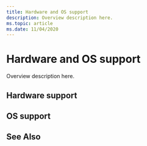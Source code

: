 ```yaml
---
title: Hardware and OS support
description: Overview description here.
ms.topic: article
ms.date: 11/04/2020
---
```


# Hardware and OS support

Overview description here.

## Hardware support



## OS support



## See Also